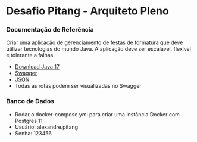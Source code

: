 # Desafio Pitang - Arquiteto Pleno

### Documentação de Referência

Criar uma aplicação de gerenciamento de festas de formatura que deve utilizar tecnologias do
mundo Java. A aplicação deve ser escalável, flexível e tolerante a falhas.

* [Download Java 17](https://download.oracle.com/java/17/archive/jdk-17.0.12_windows-x64_bin.exe)
* [Swagger](http://localhost:8081/swagger-ui.html)
* [JSON](http://localhost:8081/v3/api-docs)
* Todas as rotas podem ser visualizadas no Swagger

### Banco de Dados
* Rodar o docker-compose.yml para criar uma instância Docker com Postgres 11
* Usuário: alexandre.pitang
* Senha: 123456